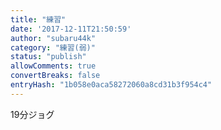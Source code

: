 ```yaml
---
title: "練習"
date: '2017-12-11T21:50:59'
author: "subaru44k"
category: "練習(弱)"
status: "publish"
allowComments: true
convertBreaks: false
entryHash: "1b058e0aca58272060a8cd31b3f954c4"
---
```

19分ジョグ
